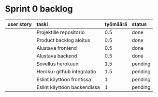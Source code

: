 # Sprint 0 backlog

| user story | taski | työmäärä | status |
| :-----------:|:-----------| :------| :------|
|              | Projektille repositorio | 0.5 | done |
|              | Product backlog aloitus | 0.5 | done |
|              | Alustava frontend | 0.5 | done |
|              | Alustava backend | 0.5 | done |
|              | Sovellus herokuun | 1.5 | pending |
|              | Heroku-github integraatio | 1.5 | pending |
|              | Eslint käyttöön frontissa | 1 | pending |
|              | Eslint käyttöön backendissa | 1 | pending |